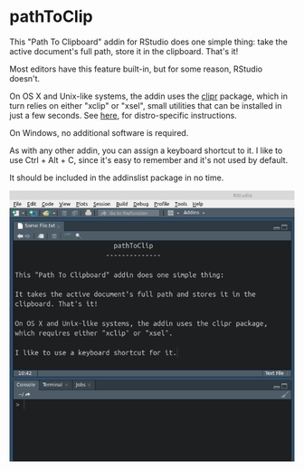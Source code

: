 # pathToClip

This "Path To Clipboard" addin for RStudio does one simple thing: take the active document's full path, store it in the clipboard. That's it! 

Most editors have this feature built-in, but for some reason, RStudio doesn't.

On OS X and Unix-like systems, the addin uses the [clipr](https://CRAN.R-project.org/package=clipr) package, which in turn relies on either "xclip" or "xsel", small utilities that can be installed in just a few seconds. See [here](https://linoxide.com/linux-how-to/copy-paste-commands-output-xclip-linux/), for distro-specific instructions.

On Windows, no additional software is required.

As with any other addin, you can assign a keyboard shortcut to it. I like to use Ctrl + Alt + C, since it's easy to remember and it's not used by default.

It should be included in the addinslist package in no time.

![Gif Demo](https://raw.githubusercontent.com/dcomtois/pathToClip/ca9f97aa6d7ed65ee51e70ba5246e72cf904df6f/inst/media/pathToClip_demo.gif)
